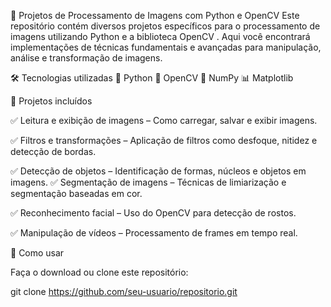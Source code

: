 📸 Projetos de Processamento de Imagens com Python e OpenCV
Este repositório contém diversos projetos específicos para o processamento de imagens utilizando Python e a biblioteca OpenCV . Aqui você encontrará implementações de técnicas fundamentais e avançadas para manipulação, análise e transformação de imagens.

🛠 Tecnologias utilizadas
🐍 Python
👀 OpenCV
🔢 NumPy
📊 Matplotlib

📌 Projetos incluídos

✅ Leitura e exibição de imagens – Como carregar, salvar e exibir imagens.

✅ Filtros e transformações – Aplicação de filtros como desfoque, nitidez e detecção de bordas.

✅ Detecção de objetos – Identificação de formas, núcleos e objetos em imagens.
✅ Segmentação de imagens – Técnicas de limiarização e segmentação baseadas em cor.

✅ Reconhecimento facial – Uso do OpenCV para detecção de rostos.

✅ Manipulação de vídeos – Processamento de frames em tempo real.

📌 Como usar

Faça o download ou clone este repositório:

git clone https://github.com/seu-usuario/repositorio.git
